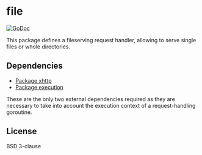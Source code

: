 # file

[![GoDoc](https://godoc.org/github.com/atdiar/xhttp/handlers/file?status.svg)](https://godoc.org/github.com/atdiar/xhttp/handlers/file)

This package defines a fileserving request handler, allowing to serve single files or
whole directories.

## Dependencies

* [Package xhttp]
* [Package execution]

These are the only two external dependencies required as they are necessary
to take into account the execution context of a request-handling goroutine.

## License

BSD 3-clause

[Package xhttp]:http://github.com/atdiar/xhttp
[Package execution]:http://github.com/atdiar/goroutine/execution
